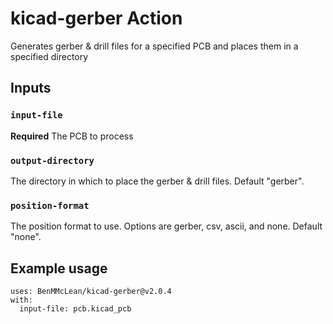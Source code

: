 # kicad-gerber Action

Generates gerber & drill files for a specified PCB and places them in a specified directory

## Inputs

### `input-file`

**Required** The PCB to process

### `output-directory`

The directory in which to place the gerber & drill files. Default "gerber".

### `position-format`

The position format to use. Options are gerber, csv, ascii, and none. Default "none".

## Example usage
```
uses: BenMMcLean/kicad-gerber@v2.0.4
with:
  input-file: pcb.kicad_pcb
```
